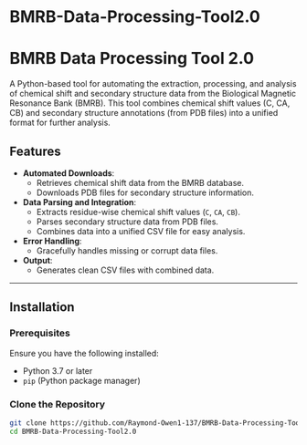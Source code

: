 # BMRB-Data-Processing-Tool2.0
# BMRB Data Processing Tool 2.0

A Python-based tool for automating the extraction, processing, and analysis of chemical shift and secondary structure data from the Biological Magnetic Resonance Bank (BMRB). This tool combines chemical shift values (C, CA, CB) and secondary structure annotations (from PDB files) into a unified format for further analysis.

## Features

- **Automated Downloads**:
  - Retrieves chemical shift data from the BMRB database.
  - Downloads PDB files for secondary structure information.
- **Data Parsing and Integration**:
  - Extracts residue-wise chemical shift values (`C`, `CA`, `CB`).
  - Parses secondary structure data from PDB files.
  - Combines data into a unified CSV file for easy analysis.
- **Error Handling**:
  - Gracefully handles missing or corrupt data files.
- **Output**:
  - Generates clean CSV files with combined data.

---

## Installation

### Prerequisites
Ensure you have the following installed:
- Python 3.7 or later
- `pip` (Python package manager)

### Clone the Repository
```bash
git clone https://github.com/Raymond-Owen1-137/BMRB-Data-Processing-Tool2.0.git
cd BMRB-Data-Processing-Tool2.0
